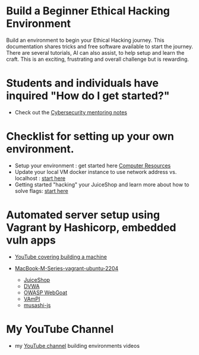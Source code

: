 # Build a Beginner Ethical Hacking Environment

Build an environment to begin your Ethical Hacking journey.  This documentation shares tricks and free software available to start the journey.  There are several tutorials, AI can also assist, to help setup and learn the craft.  This is an exciting, frustrating and overall challenge but is rewarding.

# Students and individuals have inquired **"How do I get started?"**

* Check out the [Cybersecurity mentoring notes](cybersecurity-mentoring-notes/README.md)

# Checklist for setting up your own environment.

* Setup your environment : get started here [Computer Resources](https://github.com/steveschofield/build-beginner-ethical-hacking-environment/blob/main/Computer-Resources.md "Resources on Github")
* Update your local VM docker instance to use network address vs. localhost : [start here](https://github.com/steveschofield/build-beginner-ethical-hacking-environment/blob/main/Adjust-juiceshop-ipaddress.md "Update Local IP address")
* Getting started "hacking" your JuiceShop and learn more about how to solve flags: [start here](https://github.com/steveschofield/build-beginner-ethical-hacking-environment/blob/main/getting-started-after-juiceshop-setup.md "Start Hacking your Juiceshop instance")

# Automated server setup using Vagrant by Hashicorp, embedded vuln apps

* [YouTube covering building a machine](https://www.youtube.com/watch?v=TywK6hhFWhs)
* [MacBook-M-Series-vagrant-ubuntu-2204](MacBook-M-Series-vagrant-ubuntu-2204/README.md)

  * [JuiceShop](https://github.com/juice-shop/juice-shop)
  * [DVWA](https://github.com/digininja/dvwa)
  * [OWASP WebGoat](https://github.com/WebGoat/WebGoat)
  * [VAmPI](https://github.com/erev0s/VAmPI)
  * [musashi-js](https://github.com/SamuraiWTF/musashi-js)

# My YouTube Channel

* my [YouTube channel](https://www.youtube.com/watch?v=DOHsK1p25Ew&list=PLTfslD-MgbHeKdfJN01rONNXmHCfRsVzS) building environments videos
